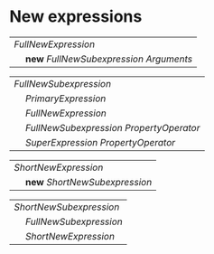 # New expressions

<table>
    <tr>
        <td colspan="2"><i>FullNewExpression</i></td>
    </tr>
    <tr>
        <td>&nbsp;</td><td><b>new</b> <i>FullNewSubexpression</i> <i>Arguments</i></td>
    </tr>
</table>

<table>
    <tr>
        <td colspan="2"><i>FullNewSubexpression</i></td>
    </tr>
    <tr>
        <td>&nbsp;</td><td><i>PrimaryExpression</i></td>
    </tr>
    <tr>
        <td>&nbsp;</td><td><i>FullNewExpression</i></td>
    </tr>
    <tr>
        <td>&nbsp;</td><td><i>FullNewSubexpression</i> <i>PropertyOperator</i></td>
    </tr>
    <tr>
        <td>&nbsp;</td><td><i>SuperExpression</i> <i>PropertyOperator</i></td>
    </tr>
</table>

<table>
    <tr>
        <td colspan="2"><i>ShortNewExpression</i></td>
    </tr>
    <tr>
        <td>&nbsp;</td><td><b>new</b> <i>ShortNewSubexpression</i></td>
    </tr>
</table>

<table>
    <tr>
        <td colspan="2"><i>ShortNewSubexpression</i></td>
    </tr>
    <tr>
        <td>&nbsp;</td><td><i>FullNewSubexpression</i></td>
    </tr>
    <tr>
        <td>&nbsp;</td><td><i>ShortNewExpression</i></td>
    </tr>
</table>